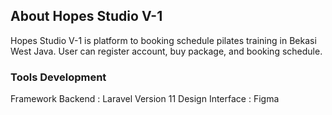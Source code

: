 ## About Hopes Studio V-1
Hopes Studio V-1 is platform to booking schedule pilates training in Bekasi West Java. User can register account, buy package, and booking schedule.

### Tools Development
Framework Backend : Laravel Version 11
Design Interface : Figma
